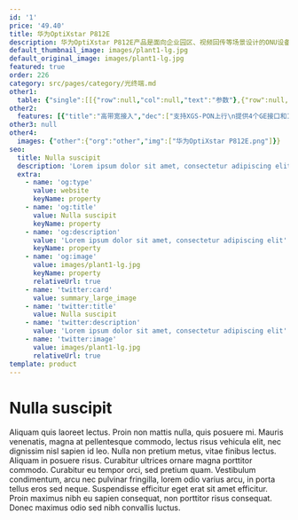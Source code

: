 ```yaml
---
id: '1'
price: '49.40'
title: 华为OptiXstar P812E
description: 华为OptiXstar P812E产品是面向企业园区、视频回传等场景设计的ONU设备，支持XGS-PON上行，可以提供4个GE接口和1个2.5GE接口，PoE/PoE+功能满足了设备的灵活供电，为用户带来高质量的语音、数据和高清视频等业务体验。
default_thumbnail_image: images/plant1-lg.jpg
default_original_image: images/plant1-lg.jpg
featured: true
order: 226
category: src/pages/category/光终端.md
other1: 
  table: {"single":[[{"row":null,"col":null,"text":"参数"},{"row":null,"col":null,"text":"华为OptiXstar P812E"}],[{"row":null,"col":null,"text":"尺寸（宽×深×高）"},{"row":null,"col":null,"text":"220mm x 150mm x 35mm（不含脚垫）"}],[{"row":null,"col":null,"text":"重量（不含适配器）"},{"row":null,"col":null,"text":"约1030g"}],[{"row":null,"col":null,"text":"工作环境温度"},{"row":null,"col":null,"text":"-5°C ~ +45°C"}],[{"row":null,"col":null,"text":"工作环境湿度"},{"row":null,"col":null,"text":"5% RH ～ 95% RH，非凝结"}],[{"row":null,"col":null,"text":"电源适配器额定输入范围"},{"row":null,"col":null,"text":"100 ～ 240 V AC，50/60 Hz"}],[{"row":null,"col":null,"text":"整机供电"},{"row":null,"col":null,"text":"56V DC，1.42A"}],[{"row":null,"col":null,"text":"网络侧接口"},{"row":null,"col":null,"text":"XGS-PON"}],[{"row":null,"col":null,"text":"用户侧接口"},{"row":null,"col":null,"text":"4*GE+1*2.5GE\n说明：GE接口和2.5GE接口均支持PoE/PoE+。"}],[{"row":null,"col":null,"text":"静态功耗"},{"row":null,"col":null,"text":"8.5W"}],[{"row":null,"col":null,"text":"最大PoE输出功率"},{"row":null,"col":null,"text":"总功率60W，每个PoE接口最大支持30W"}],[{"row":null,"col":null,"text":"最大功耗"},{"row":null,"col":null,"text":"12W（POE端口不带受电设备）\n78W（POE端口带最大功耗受电设备）"}],[{"row":null,"col":null,"text":"防雷规格"},{"row":null,"col":null,"text":"GE：共模4kV，差模0.5kV\nAC电源：共模6kV，差模6kV"}],[{"row":null,"col":null,"text":"安装方式"},{"row":null,"col":null,"text":"支持室内桌面平放、挂墙或网络箱中安装"}],[{"row":null,"col":null,"text":"SFP接口"},{"row":null,"col":null,"text":"XGS-PON光模块，接口类型：SC/UPC\nClass N1/N2\n接收灵敏度：-28dBm\n过载光功率：-9dBm\n传输速率：下行9.953 Gbit/s，上行9.953 Gbit/s\nType B单归属\nType B双归属（二层转发模式下支持）"}],[{"row":null,"col":null,"text":"GE/2.5GE接口"},{"row":null,"col":null,"text":"支持PoE、PoE+功能；遵循标准：IEEE 802.3af、IEEE 802.3at\n接口类型：RJ-45\nGE接口：10/100/1000 Mbit/s接口速率自适应\n2.5GE接口：100/1000/2500 Mbit/s接口速率自适应\nMDI/MDIX自动配置\nMAC地址学习数配置\n基于以太端口的VLAN透传、过滤"}]]}
other2:
  features: [{"title":"高带宽接入","dec":["支持XGS-PON上行\n提供4个GE接口和1个2.5GE接口"]},{"title":"智能运维","dec":["XML/Web UI\n流氓ONT检测和自律\n环网检测/PPPoE仿真/DHCP仿真"]},{"title":"防雷","dec":["GE：共模4kV，差模0.5kV\nAC电源：共模6kV，差模6kV"]}]
other3: null
other4:
  images: {"other":{"org":"other","img":["华为OptiXstar P812E.png"]}}
seo:
  title: Nulla suscipit
  description: 'Lorem ipsum dolor sit amet, consectetur adipiscing elit'
  extra:
    - name: 'og:type'
      value: website
      keyName: property
    - name: 'og:title'
      value: Nulla suscipit
      keyName: property
    - name: 'og:description'
      value: 'Lorem ipsum dolor sit amet, consectetur adipiscing elit'
      keyName: property
    - name: 'og:image'
      value: images/plant1-lg.jpg
      keyName: property
      relativeUrl: true
    - name: 'twitter:card'
      value: summary_large_image
    - name: 'twitter:title'
      value: Nulla suscipit
    - name: 'twitter:description'
      value: 'Lorem ipsum dolor sit amet, consectetur adipiscing elit'
    - name: 'twitter:image'
      value: images/plant1-lg.jpg
      relativeUrl: true
template: product
---
```


# Nulla suscipit

Aliquam quis laoreet lectus. Proin non mattis nulla, quis posuere mi. Mauris venenatis, magna at pellentesque commodo, lectus risus vehicula elit, nec dignissim nisl sapien id leo. Nulla non pretium metus, vitae finibus lectus. Aliquam in posuere risus. Curabitur ultrices ornare magna porttitor commodo. Curabitur eu tempor orci, sed pretium quam. Vestibulum condimentum, arcu nec pulvinar fringilla, lorem odio varius arcu, in porta tellus eros sed neque. Suspendisse efficitur eget erat sit amet efficitur. Proin maximus nibh eu sapien consequat, non porttitor risus consequat. Donec maximus odio sed nibh convallis luctus.